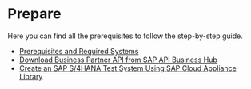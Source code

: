 # Prepare

Here you can find all the prerequisites to follow the step-by-step guide.

- [Prerequisites and Required Systems](prerequisites/README.md)
- [Download Business Partner API from SAP API Business Hub](explore-apis-and-events/README.md)
- [Create an SAP S/4HANA Test System Using SAP Cloud Appliance Library](cal/README.md)
